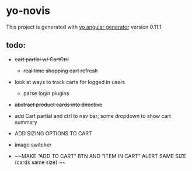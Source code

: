 # yo-novis

This project is generated with [yo angular generator](https://github.com/yeoman/generator-angular)
version 0.11.1.


## todo:
- ~~cart partial w/ CartCtrl~~
  - ~~real time shopping cart refresh~~
- look at ways to track carts for logged in users
  - parse login plugins


- ~~abstract product cards into directive~~
- add Cart partial and ctrl to nav bar; some dropdown to show cart summary
- ADD SIZING OPTIONS TO CART
- ~~image switcher~~
- ~~MAKE “ADD TO CART” BTN AND “ITEM IN CART” ALERT SAME SIZE (cards same size) ~~
